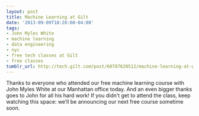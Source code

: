 ```yaml
---
layout: post
title: Machine Learning at Gilt
date: '2013-09-09T18:28:00-04:00'
tags:
- John Myles White
- machine learning
- data engineering
- nyc
- free tech classes at Gilt
- free classes
tumblr_url: http://tech.gilt.com/post/60787620512/machine-learning-at-gilt
---
```


Thanks to everyone who attended our free machine learning course with John Myles White at our Manhattan office today. And an even bigger thanks goes to John for all his hard work!
If you didn’t get to attend the class, keep watching this space: we’ll be announcing our next free course sometime soon.
